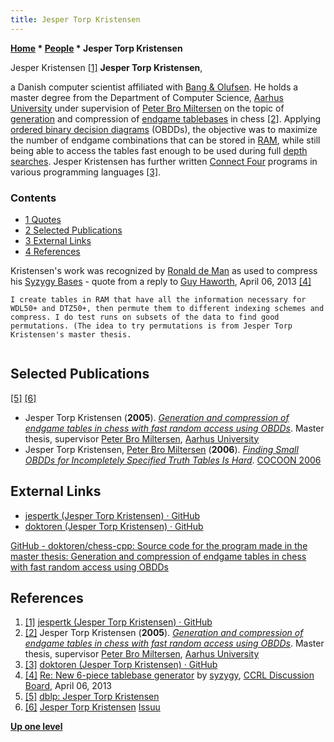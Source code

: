 ```yaml
---
title: Jesper Torp Kristensen
---
```

**[Home](Home "Home") \* [People](People "People") \* Jesper Torp Kristensen**



 [](https://github.com/jespertk) Jesper Kristensen <a id="cite-note-1" href="#cite-ref-1">[1]</a> 
**Jesper Torp Kristensen**,  

a Danish computer scientist affiliated with [Bang & Olufsen](https://en.wikipedia.org/wiki/Bang_%26_Olufsen). 
He holds a master degree from the Department of Computer Science, [Aarhus University](https://en.wikipedia.org/wiki/Aarhus_University) under supervision of [Peter Bro Miltersen](Mathematician#Miltersen "Mathematician") on the topic of [generation](Retrograde_Analysis "Retrograde Analysis") and compression of [endgame tablebases](Endgame_Tablebases "Endgame Tablebases") in chess <a id="cite-note-2" href="#cite-ref-2">[2]</a>. Applying [ordered binary decision diagrams](https://en.wikipedia.org/wiki/Binary_decision_diagram) (OBDDs), the objective was to maximize the number of endgame combinations that can be stored in [RAM](Memory#RAM "Memory"), while still being able to access the tables fast enough to be used during full [depth](Depth "Depth") [searches](Search "Search"). Jesper Kristensen has further written [Connect Four](Connect_Four "Connect Four") programs in various programming languages <a id="cite-note-3" href="#cite-ref-3">[3]</a>.



### Contents


* [1 Quotes](#quotes)
* [2 Selected Publications](#selected-publications)
* [3 External Links](#external-links)
* [4 References](#references)






Kristensen's work was recognized by [Ronald de Man](Ronald_de_Man "Ronald de Man") as used to compress his [Syzygy Bases](Syzygy_Bases "Syzygy Bases") - quote from a reply to [Guy Haworth](Guy_Haworth "Guy Haworth"), April 06, 2013 <a id="cite-note-4" href="#cite-ref-4">[4]</a>




```
I create tables in RAM that have all the information necessary for WDL50+ and DTZ50+, then permute them to different indexing schemes and compress. I do test runs on subsets of the data to find good permutations. (The idea to try permutations is from Jesper Torp Kristensen's master thesis.


```

## Selected Publications


<a id="cite-note-5" href="#cite-ref-5">[5]</a> <a id="cite-note-6" href="#cite-ref-6">[6]</a>



* Jesper Torp Kristensen (**2005**). *[Generation and compression of endgame tables in chess with fast random access using OBDDs](https://issuu.com/jespertk/docs/master_thesis)*. Master thesis, supervisor [Peter Bro Miltersen](Mathematician#Miltersen "Mathematician"), [Aarhus University](https://en.wikipedia.org/wiki/Aarhus_University)
* Jesper Torp Kristensen, [Peter Bro Miltersen](Mathematician#Miltersen "Mathematician") (**2006**). *[Finding Small OBDDs for Incompletely Specified Truth Tables Is Hard](https://issuu.com/jespertk/docs/article)*. [COCOON 2006](https://dblp.uni-trier.de/db/conf/cocoon/cocoon2006.html)


## External Links


* [jespertk (Jesper Torp Kristensen) · GitHub](https://github.com/jespertk)
* [doktoren (Jesper Torp Kristensen) · GitHub](https://github.com/doktoren)


 [GitHub - doktoren/chess-cpp: Source code for the program made in the master thesis: Generation and compression of endgame tables in chess with fast random access using OBDDs](https://github.com/doktoren/chess-cpp)
## References


1. <a id="cite-ref-1" href="#cite-note-1">[1]</a> [jespertk (Jesper Torp Kristensen) · GitHub](https://github.com/jespertk)
2. <a id="cite-ref-2" href="#cite-note-2">[2]</a> Jesper Torp Kristensen (**2005**). *[Generation and compression of endgame tables in chess with fast random access using OBDDs](https://issuu.com/jespertk/docs/master_thesis)*. Master thesis, supervisor [Peter Bro Miltersen](Mathematician#Miltersen "Mathematician"), [Aarhus University](https://en.wikipedia.org/wiki/Aarhus_University)
3. <a id="cite-ref-3" href="#cite-note-3">[3]</a> [doktoren (Jesper Torp Kristensen) · GitHub](https://github.com/doktoren)
4. <a id="cite-ref-4" href="#cite-note-4">[4]</a> [Re: New 6-piece tablebase generator](http://kirill-kryukov.com/chess/discussion-board/viewtopic.php?f=6&t=6971&start=6) by [syzygy](Ronald_de_Man "Ronald de Man"), [CCRL Discussion Board](Computer_Chess_Forums "Computer Chess Forums"), April 06, 2013
5. <a id="cite-ref-5" href="#cite-note-5">[5]</a> [dblp: Jesper Torp Kristensen](https://dblp.uni-trier.de/pers/hd/k/Kristensen:Jesper_Torp)
6. <a id="cite-ref-6" href="#cite-note-6">[6]</a> [Jesper Torp Kristensen](https://issuu.com/jespertk) [Issuu](https://en.wikipedia.org/wiki/Issuu)

**[Up one level](People "People")**







 
